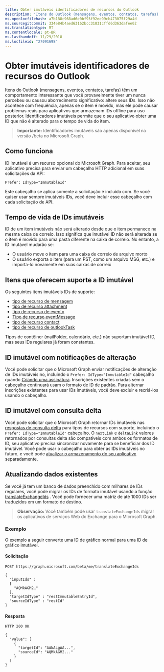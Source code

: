 ```yaml
---
title: Obter imutáveis identificadores de recursos do Outlook
description: 'Itens do Outlook (mensagens, eventos, contatos, tarefas) têm um comportamento interessante que você provavelmente tiver um nunca percebeu ou causou aborrecimento significativo: altere seus IDs. Isso não acontece com frequência, apenas se o item é movido, mas ele pode causar problemas reais para aplicativos que armazenam IDs offline para uso posterior. Identificadores imutáveis permite que o seu aplicativo obter uma ID que não é alterado para o tempo de vida do item.'
ms.openlocfilehash: a7b188c968ad6e0bf93f92ec99cb473075f29a4d
ms.sourcegitcommit: 334e84b4aed63162bcc31831cffd6d363dafee02
ms.translationtype: MT
ms.contentlocale: pt-BR
ms.lasthandoff: 11/29/2018
ms.locfileid: "27091698"
---
```

# <a name="get-immutable-identifiers-for-outlook-resources"></a>Obter imutáveis identificadores de recursos do Outlook

Itens do Outlook (mensagens, eventos, contatos, tarefas) têm um comportamento interessante que você provavelmente tiver um nunca percebeu ou causou aborrecimento significativo: altere seus IDs. Isso não acontece com frequência, apenas se o item é movido, mas ele pode causar problemas reais para aplicativos que armazenam IDs offline para uso posterior. Identificadores imutáveis permite que o seu aplicativo obter uma ID que não é alterado para o tempo de vida do item.

> **Importante:** Identificadores imutáveis são apenas disponível na versão /beta no Microsoft Graph.

## <a name="how-it-works"></a>Como funciona

ID imutável é um recurso opcional do Microsoft Graph. Para aceitar, seu aplicativo precisa para enviar um cabeçalho HTTP adicional em suas solicitações da API:

```http
Prefer: IdType="ImmutableId"
```

Este cabeçalho se aplica somente a solicitação é incluído com. Se você quiser usar sempre imutáveis IDs, você deve incluir esse cabeçalho com cada solicitação de API.

## <a name="lifetime-of-immutable-ids"></a>Tempo de vida de IDs imutáveis

ID de um item imutáveis não será alterado desde que o item permanece na mesma caixa de correio. Isso significa que imutável ID não será alterada se o item é movido para uma pasta diferente na caixa de correio. No entanto, a ID imutável mudarão se:

- O usuário move o item para uma caixa de correio de arquivo morto
- O usuário exporta o item (para um PST, como um arquivo MSG, etc.) e importa-lo novamente em suas caixas de correio

## <a name="items-that-support-immutable-id"></a>Itens que oferecem suporte a ID imutável

Os seguintes itens imutáveis IDs de suporte:

- [tipo de recurso de mensagem](/graph/api/resources/message?view=graph-rest-beta)
- [tipo de recurso attachment](/graph/api/resources/attachment?view=graph-rest-beta)
- [tipo de recurso de evento](/graph/api/resources/event?view=graph-rest-beta)
- [Tipo de recurso eventMessage](/graph/api/resources/eventmessage?view=graph-rest-beta)
- [tipo de recurso contact](/graph/api/resources/contact?view=graph-rest-beta)
- [tipo de recurso de outlookTask](/graph/api/resources/outlooktask?view=graph-rest-beta)

Tipos de contêiner (mailFolder, calendário, etc.) não suportam imutável ID, mas seus IDs regulares já foram constantes.

## <a name="immutable-id-with-change-notifications"></a>ID imutável com notificações de alteração

Você pode solicitar que o Microsoft Graph enviar notificações de alteração de IDs imutáveis no, incluindo o `Prefer: IdType="ImmutableId"` cabeçalho quando [Criando uma assinatura](/graph/api/subscription-post-subscriptions?view=graph-rest-beta). Inscrições existentes criadas sem o cabeçalho continuará usam o formato de ID de padrão. Para alternar inscrições existentes para usar IDs imutáveis, você deve excluir e recriá-los usando o cabeçalho.

## <a name="immutable-id-with-delta-query"></a>ID imutável com consulta delta

Você pode solicitar que o Microsoft Graph retornar IDs imutáveis nas [respostas de consulta delta](delta-query-overview.md) para tipos de recursos com suporte, incluindo o `Prefer: IdType="ImmutableId"` cabeçalho. O `nextLink` e `deltaLink` valores retornados por consultas delta são compatíveis com ambos os formatos de ID, seu aplicativo precisa sincronizar novamente para se beneficiar dos ID imutável. Você pode usar o cabeçalho para obter as IDs imutáveis no futuro, e você pode [atualizar o armazenamento do seu aplicativo](#updating-existing-data) separadamente.

## <a name="updating-existing-data"></a>Atualizando dados existentes

Se você já tem um banco de dados preenchido com milhares de IDs regulares, você pode migrar os IDs de formato imutável usando a função [translateExchangeIds](/graph/api/user-translateexchangeids?view=graph-rest-beta) . Você pode fornecer uma matriz de até 1000 IDs ser traduzidos em um formato de destino.

> **Observação:** Você também pode usar `translateExchangeIds` migrar os aplicativos de serviços Web do Exchange para o Microsoft Graph.

### <a name="example"></a>Exemplo

O exemplo a seguir converte uma ID de gráfico normal para uma ID de gráfico imutável.

#### <a name="request"></a>Solicitação

```http
POST https://graph.microsoft.com/beta/me/translateExchangeIds

{
  "inputIds" :
  [
    "AQMkAGM2…"
  ],
  "targetIdType" : "restImmutableEntryId",
  "sourceIdType" : "restId"
}
```

#### <a name="response"></a>Resposta

```http
HTTP 200 OK

{
  "value": [
    {
      "targetId": "AAkALgAA...",
      "sourceId": "AQMkAGM2..."
    }
  ]
}
```